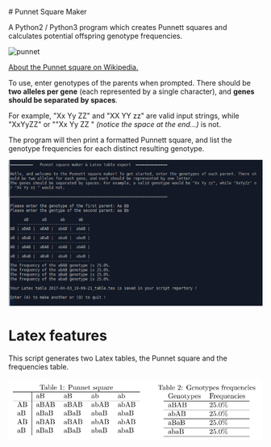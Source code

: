 # Punnet Square Maker

A Python2 / Python3 program which creates Punnett squares and calculates potential offspring genotype frequencies.

![punnet](https://upload.wikimedia.org/wikipedia/commons/2/22/Punnett_Square.svg)

[About the Punnet square on Wikipedia.](https://en.wikipedia.org/wiki/Punnett_square)

To use, enter genotypes of the parents when prompted. There should be **two alleles per gene** (each represented by a single character), and **genes should be separated by spaces**.

For example, "Xx Yy ZZ" and "XX YY zz" are valid input strings, while "XxYyZZ" or ""Xx Yy ZZ " *(notice the space at the end...)* is not. 

The program will then print a formatted Punnett square, and list the genotype frequencies for each distinct resulting genotype.

![Img](screenshot1.png)

# Latex features
This script generates two Latex tables, the Punnet square and the frequencies table. 

![Img](screenshot2.png)


